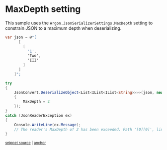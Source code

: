 # MaxDepth setting

This sample uses the `Argon.JsonSerializerSettings.MaxDepth` setting to constrain JSON to a maximum depth when deserializing.

<!-- snippet: MaxDepth -->
<a id='snippet-maxdepth'></a>
```cs
var json = @"[
      [
        [
          '1',
          'Two',
          'III'
        ]
      ]
    ]";

try
{
    JsonConvert.DeserializeObject<List<IList<IList<string>>>>(json, new JsonSerializerSettings
    {
        MaxDepth = 2
    });
}
catch (JsonReaderException ex)
{
    Console.WriteLine(ex.Message);
    // The reader's MaxDepth of 2 has been exceeded. Path '[0][0]', line 3, position 12.
}
```
<sup><a href='/src/Tests/Documentation/Samples/Serializer/MaxDepth.cs#L35-L58' title='Snippet source file'>snippet source</a> | <a href='#snippet-maxdepth' title='Start of snippet'>anchor</a></sup>
<!-- endSnippet -->
